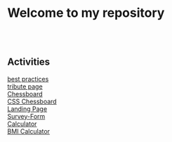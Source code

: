 # Welcome to my repository
<br><br>
## Activities

[best practices](Day1BestPractice.html "Best Practices")
<br>
[tribute page](tributePage/index.html "Tribute Page")
<br>
[Chessboard](Chessboard/chessBoard.html "Chessboard")
<br>
[CSS Chessboard](Chessboard/chessGrid.html "CSS Grid Chessboard")
<br>
[Landing Page](LandingPage/appleWatchSeries6.html "Landing Page")
<br>
[Survey-Form](LandingPage/surveyForm.html "Survey Form")
<br>
[Calculator](Calculator/calculator.html "Calculator")
<br>
[BMI Calculator](BMI_Calulator/index.html "BMI Calc")
